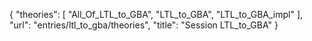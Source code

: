 {
    "theories": [
        "All_Of_LTL_to_GBA",
        "LTL_to_GBA",
        "LTL_to_GBA_impl"
    ],
    "url": "entries/ltl_to_gba/theories",
    "title": "Session LTL_to_GBA"
}
